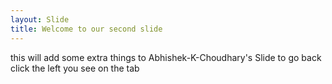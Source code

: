 ```yaml
---
layout: Slide
title: Welcome to our second slide
---
```

this will add some extra things to Abhishek-K-Choudhary's Slide
to go back click the left you see on the tab
